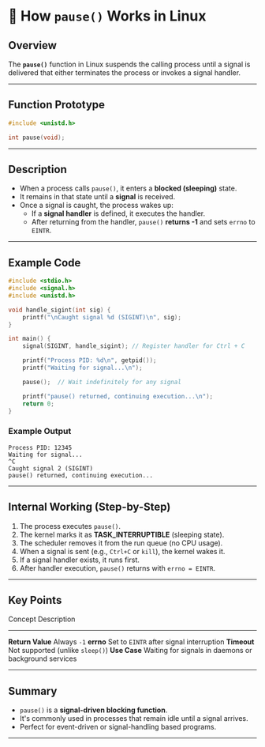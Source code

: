 # 🧩 How `pause()` Works in Linux

## Overview

The **`pause()`** function in Linux suspends the calling process until a
signal is delivered that either terminates the process or invokes a
signal handler.

------------------------------------------------------------------------

## Function Prototype

``` c
#include <unistd.h>

int pause(void);
```

------------------------------------------------------------------------

## Description

-   When a process calls `pause()`, it enters a **blocked (sleeping)**
    state.
-   It remains in that state until a **signal** is received.
-   Once a signal is caught, the process wakes up:
    -   If a **signal handler** is defined, it executes the handler.
    -   After returning from the handler, `pause()` **returns -1** and
        sets `errno` to `EINTR`.

------------------------------------------------------------------------

## Example Code

``` c
#include <stdio.h>
#include <signal.h>
#include <unistd.h>

void handle_sigint(int sig) {
    printf("\nCaught signal %d (SIGINT)\n", sig);
}

int main() {
    signal(SIGINT, handle_sigint); // Register handler for Ctrl + C

    printf("Process PID: %d\n", getpid());
    printf("Waiting for signal...\n");

    pause();  // Wait indefinitely for any signal

    printf("pause() returned, continuing execution...\n");
    return 0;
}
```

### Example Output

    Process PID: 12345
    Waiting for signal...
    ^C
    Caught signal 2 (SIGINT)
    pause() returned, continuing execution...

------------------------------------------------------------------------

## Internal Working (Step-by-Step)

1.  The process executes `pause()`.
2.  The kernel marks it as **TASK_INTERRUPTIBLE** (sleeping state).
3.  The scheduler removes it from the run queue (no CPU usage).
4.  When a signal is sent (e.g., `Ctrl+C` or `kill`), the kernel wakes
    it.
5.  If a signal handler exists, it runs first.
6.  After handler execution, `pause()` returns with `errno = EINTR`.

------------------------------------------------------------------------

## Key Points

  Concept            Description
  ------------------ -------------------------------------------------------
  **Return Value**   Always `-1`
  **errno**          Set to `EINTR` after signal interruption
  **Timeout**        Not supported (unlike `sleep()`)
  **Use Case**       Waiting for signals in daemons or background services

------------------------------------------------------------------------

## Summary

-   `pause()` is a **signal-driven blocking function**.
-   It's commonly used in processes that remain idle until a signal
    arrives.
-   Perfect for event-driven or signal-handling based programs.

------------------------------------------------------------------------
